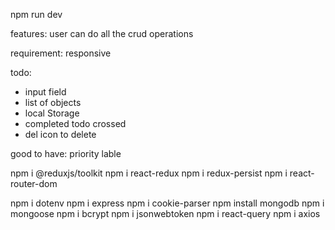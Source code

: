 npm run dev

features:
user can do all the crud operations

requirement: responsive

todo:

- input field
- list of objects
- local Storage
- completed todo crossed
- del icon to delete

good to have:
priority lable

npm i @reduxjs/toolkit
npm i react-redux
npm i redux-persist
npm i react-router-dom

npm i dotenv
npm i express
npm i cookie-parser
npm install mongodb
npm i mongoose
npm i bcrypt
npm i jsonwebtoken
npm i react-query
npm i axios
